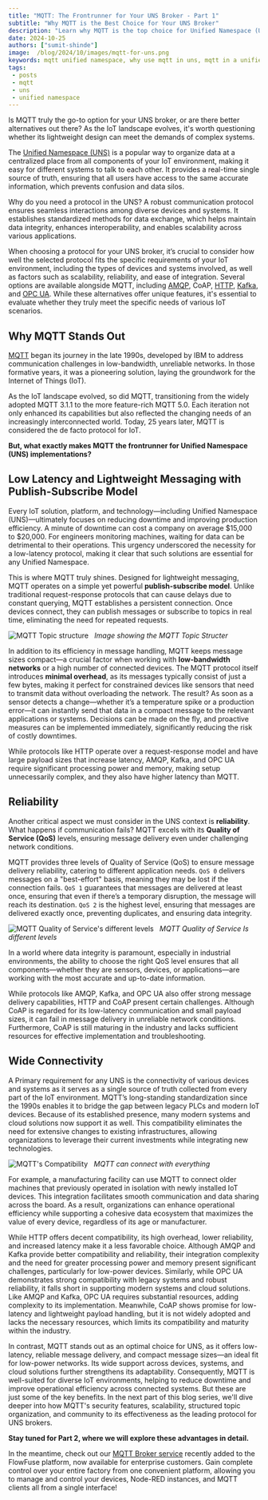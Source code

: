 ```yaml
--- 
title: "MQTT: The Frontrunner for Your UNS Broker - Part 1" 
subtitle: "Why MQTT is the Best Choice for Your UNS Broker"
description: "Learn why MQTT is the top choice for Unified Namespace (UNS) brokers and explore the ideal platform that simplifies the connection of devices and services while providing a reliable MQTT broker service."
date: 2024-10-25
authors: ["sumit-shinde"]
image:  /blog/2024/10/images/mqtt-for-uns.png
keywords: mqtt unified namespace, why use mqtt in uns, mqtt in a unified namespace, mqtt data modeling UNS, Best protocols for UNS IoT, Implementing UNS with MQTT, Unified Namespace protocols
tags: 
 - posts
 - mqtt
 - uns
 - unified namespace
---
```


Is MQTT truly the go-to option for your UNS broker, or are there better alternatives out there? As the IoT landscape evolves, it's worth questioning whether its lightweight design can meet the demands of complex systems. 

<!--more-->

The [Unified Namespace (UNS)](/blog/2023/12/introduction-to-unified-namespace/) is a popular way to organize data at a centralized place from all components of your IoT environment, making it easy for different systems to talk to each other. It provides a real-time single source of truth, ensuring that all users have access to the same accurate information, which prevents confusion and data silos.

Why do you need a protocol in the UNS? A robust communication protocol ensures seamless interactions among diverse devices and systems. It establishes standardized methods for data exchange, which helps maintain data integrity, enhances interoperability, and enables scalability across various applications.

When choosing a protocol for your UNS broker, it’s crucial to consider how well the selected protocol fits the specific requirements of your IoT environment, including the types of devices and systems involved, as well as factors such as scalability, reliability, and ease of integration. Several options are available alongside MQTT, including [AMQP](/node-red/protocol/amqp/), CoAP, [HTTP](/node-red/integration-technologies/rest/), [Kafka](/blog/2024/03/using-kafka-with-node-red/), and [OPC UA](/node-red/protocol/opa-ua/). While these alternatives offer unique features, it's essential to evaluate whether they truly meet the specific needs of various IoT scenarios.

## Why MQTT Stands Out

[MQTT](/node-red/protocol/mqtt/) began its journey in the late 1990s, developed by IBM to address communication challenges in low-bandwidth, unreliable networks. In those formative years, it was a pioneering solution, laying the groundwork for the Internet of Things (IoT).

As the IoT landscape evolved, so did MQTT, transitioning from the widely adopted MQTT 3.1.1 to the more feature-rich MQTT 5.0. Each iteration not only enhanced its capabilities but also reflected the changing needs of an increasingly interconnected world. Today, 25 years later, MQTT is considered the de facto protocol for IoT.

**But, what exactly makes MQTT the frontrunner for Unified Namespace (UNS) implementations?**

## Low Latency and Lightweight Messaging with Publish-Subscribe Model

Every IoT solution, platform, and technology—including Unified Namespace (UNS)—ultimately focuses on reducing downtime and improving production efficiency. A minute of downtime can cost a company on average $15,000 to $20,000. For engineers monitoring machines, waiting for data can be detrimental to their operations. This urgency underscored the necessity for a low-latency protocol, making it clear that such solutions are essential for any Unified Namespace.

This is where MQTT truly shines. Designed for lightweight messaging, MQTT operates on a simple yet powerful **publish-subscribe model**. Unlike traditional request-response protocols that can cause delays due to constant querying, MQTT establishes a persistent connection. Once devices connect, they can publish messages or subscribe to topics in real time, eliminating the need for repeated requests.

![MQTT Topic structure](./images/mqtt-packate-size.png)  
_Image showing the MQTT Topic Structer_

In addition to its efficiency in message handling, MQTT keeps message sizes compact—a crucial factor when working with **low-bandwidth networks** or a high number of connected devices. The MQTT protocol itself introduces **minimal overhead**, as its messages typically consist of just a few bytes, making it perfect for constrained devices like sensors that need to transmit data without overloading the network. The result? As soon as a sensor detects a change—whether it’s a temperature spike or a production error—it can instantly send that data in a compact message to the relevant applications or systems. Decisions can be made on the fly, and proactive measures can be implemented immediately, significantly reducing the risk of costly downtimes.

While protocols like HTTP operate over a request-response model and have large payload sizes that increase latency, AMQP, Kafka, and OPC UA require significant processing power and memory, making setup unnecessarily complex, and they also have higher latency than MQTT.

## Reliability

Another critical aspect we must consider in the UNS context is **reliability**. What happens if communication fails? MQTT excels with its **Quality of Service (QoS)** levels, ensuring message delivery even under challenging network conditions.

MQTT provides three levels of Quality of Service (QoS) to ensure message delivery reliability, catering to different application needs. `QoS 0` delivers messages on a "best-effort" basis, meaning they may be lost if the connection fails. `QoS 1` guarantees that messages are delivered at least once, ensuring that even if there’s a temporary disruption, the message will reach its destination. `QoS 2` is the highest level, ensuring that messages are delivered exactly once, preventing duplicates, and ensuring data integrity.

![MQTT Quality of Service's different levels](./images/mqtt-qos.png)  
_MQTT Quality of Service Is different levels_

In a world where data integrity is paramount, especially in industrial environments, the ability to choose the right QoS level ensures that all components—whether they are sensors, devices, or applications—are working with the most accurate and up-to-date information.

While protocols like AMQP, Kafka, and OPC UA also offer strong message delivery capabilities, HTTP and CoAP present certain challenges. Although CoAP is regarded for its low-latency communication and small payload sizes, it can fail in message delivery in unreliable network conditions. Furthermore, CoAP is still maturing in the industry and lacks sufficient resources for effective implementation and troubleshooting.

## Wide Connectivity

A Primary requirement for any UNS is the connectivity of various devices and systems as it serves as a single source of truth collected from every part of the IoT environment. MQTT’s long-standing standardization since the 1990s enables it to bridge the gap between legacy PLCs and modern IoT devices. Because of its established presence, many modern systems and cloud solutions now support it as well. This compatibility eliminates the need for extensive changes to existing infrastructures, allowing organizations to leverage their current investments while integrating new technologies.

![MQTT's Compatibility](./images/mqtt-compatiblity.png)  
_MQTT can connect with everything_

For example, a manufacturing facility can use MQTT to connect older machines that previously operated in isolation with newly installed IoT devices. This integration facilitates smooth communication and data sharing across the board. As a result, organizations can enhance operational efficiency while supporting a cohesive data ecosystem that maximizes the value of every device, regardless of its age or manufacturer.

While HTTP offers decent compatibility, its high overhead, lower reliability, and increased latency make it a less favorable choice. Although AMQP and Kafka provide better compatibility and reliability, their integration complexity and the need for greater processing power and memory present significant challenges, particularly for low-power devices. Similarly, while OPC UA demonstrates strong compatibility with legacy systems and robust reliability, it falls short in supporting modern systems and cloud solutions. Like AMQP and Kafka, OPC UA requires substantial resources, adding complexity to its implementation. Meanwhile, CoAP shows promise for low-latency and lightweight payload handling, but it is not widely adopted and lacks the necessary resources, which limits its compatibility and maturity within the industry.

In contrast, MQTT stands out as an optimal choice for UNS, as it offers low-latency, reliable message delivery, and compact message sizes—an ideal fit for low-power networks. Its wide support across devices, systems, and cloud solutions further strengthens its adaptability. Consequently, MQTT is well-suited for diverse IoT environments, helping to reduce downtime and improve operational efficiency across connected systems. But these are just some of the key benefits. In the next part of this blog series, we'll dive deeper into how MQTT's security features, scalability, structured topic organization, and community to its effectiveness as the leading protocol for UNS brokers.

**Stay tuned for Part 2, where we will explore these advantages in detail.**

In the meantime, check out our [MQTT Broker service](/blog/2024/10/flowfuse-release-2-10/#mqtt-broker) recently added to the FlowFuse platform, now available for enterprise customers. Gain complete control over your entire factory from one convenient platform, allowing you to manage and control your devices, Node-RED instances, and MQTT clients all from a single interface!
